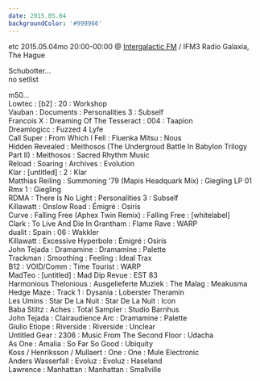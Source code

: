 ```yaml
---
date: 2015.05.04
backgroundColor: '#999966'
---
```


etc 2015.05.04mo 20:00-00:00 @ [Intergalactic FM](http://www.intergalacticfm.com/) / IFM3 Radio Galaxia, The Hague  

Schubotter...  
no setlist  

m50...  
Lowtec : \[b2\] : 20 : Workshop  
Vauban : Documents : Personalities 3 : Subself  
Francois X : Dreaming Of The Tesseract : 004 : Taapion  
Dreamlogicc : Fuzzed 4 Lyfe  
Call Super : From Which I Fell : Fluenka Mitsu : Nous  
Hidden Revealed : Meithosos (The Undergroud Battle In Babylon Trilogy Part II) : Meithosos : Sacred Rhythm Music  
Reload : Soaring : Archives : Evolution  
Klar : \[untitled\] : 2 : Klar  
Matthias Reiling : Summoning '79 (Mapis Headquark Mix) : Giegling LP 01 Rmx 1 : Giegling  
RDMA : There Is No Light : Personalities 3 : Subself  
Killawatt : Onslow Road : Émigré : Osiris  
Curve : Falling Free (Aphex Twin Remix) : Falling Free : \[whitelabel\]  
Clark : To Live And Die In Grantham : Flame Rave : WARP  
dualit : Spain : 06 : Wakkler  
Killawatt : Excessive Hyperbole : Émigré : Osiris  
John Tejada : Dramamine : Dramamine : Palette  
Trackman : Smoothing : Feeling : Ideal Trax  
B12 : VOID/Comm : Time Tourist : WARP  
MadTeo : \[untitled\] : Mad Dip Revue : EST 83  
Harmonious Thelonious : Ausgelieferte Muziek : The Malag : Meakusma  
Hedge Maze : Track 1 : Dysania : Loberster Theramin  
Les Umins : Star De La Nuit : Star De La Nuit : Icon  
Baba Stiltz : Aches : Total Sampler : Studio Barnhus  
John Tejada : Clairaudience Arc : Dramamine : Palette  
Giulio Etiope : Riverside : Riverside : Unclear  
Untitled Gear : 2306 : Music From The Second Floor : Udacha  
As One : Amalia : So Far So Good : Ubiquity  
Koss / Henriksson / Mullaert : One : One : Mule Electronic  
Anders Wasserfall : Evoluz : Evoluz : Haseland  
Lawrence : Manhattan : Manhattan : Smallville